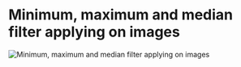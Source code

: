 # Minimum, maximum and median filter applying on images

![Minimum, maximum and median filter applying on images](../../imgOut/mimimum-maximum-and-median-filters.png)
